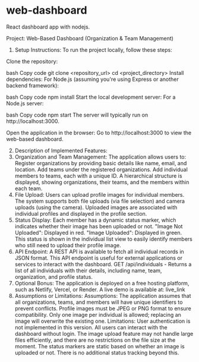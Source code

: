 # web-dashboard
React dashboard app with nodejs.

Project: Web-Based Dashboard (Organization & Team Management)

1. Setup Instructions:
To run the project locally, follow these steps:

Clone the repository:

bash
Copy code
git clone <repository_url>
cd <project_directory>
Install dependencies: For Node.js (assuming you're using Express or another backend framework):

bash
Copy code
npm install
Start the local development server: For a Node.js server:

bash
Copy code
npm start
The server will typically run on http://localhost:3000.

Open the application in the browser: Go to http://localhost:3000 to view the web-based dashboard.

2. Description of Implemented Features:
1. Organization and Team Management:
The application allows users to:
Register organizations by providing basic details like name, email, and location.
Add teams under the registered organizations.
Add individual members to teams, each with a unique ID.
A hierarchical structure is displayed, showing organizations, their teams, and the members within each team.
2. File Upload:
Users can upload profile images for individual members.
The system supports both file uploads (via file selection) and camera uploads (using the camera).
Uploaded images are associated with individual profiles and displayed in the profile section.
3. Status Display:
Each member has a dynamic status marker, which indicates whether their image has been uploaded or not.
"Image Not Uploaded": Displayed in red.
"Image Uploaded": Displayed in green.
This status is shown in the individual list view to easily identify members who still need to upload their profile image.
4. API Endpoint:
A REST API is available to fetch all individual records in JSON format. This API endpoint is useful for external applications or services to interact with the dashboard.
GET /api/individuals - Returns a list of all individuals with their details, including name, team, organization, and profile status.
5. Optional Bonus:
The application is deployed on a free hosting platform, such as Netlify, Vercel, or Render.
A live demo is available at: live_link
3. Assumptions or Limitations:
Assumptions:
The application assumes that all organizations, teams, and members will have unique identifiers to prevent conflicts.
Profile images must be JPEG or PNG format to ensure compatibility.
Only one image per individual is allowed; replacing an image will overwrite the existing one.
Limitations:
User authentication is not implemented in this version. All users can interact with the dashboard without login.
The image upload feature may not handle large files efficiently, and there are no restrictions on the file size at the moment.
The status markers are static based on whether an image is uploaded or not. There is no additional status tracking beyond this.

